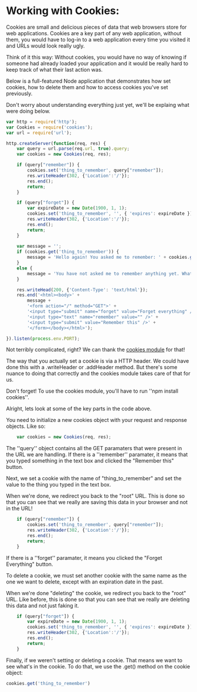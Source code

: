 Working with Cookies:
=====================

Cookies are small and delicious pieces of data that web browsers store for web applications. Cookies are a key part of any web application, without them, you would have to log-in to a web application every time you visited it and URLs would look really ugly.

Think of it this way: Without cookies, you would have no way of knowing if someone had already loaded your application and it would be really hard to keep track of what their last action was.

Below is a full-featured Node application that demonstrates how set cookies, how to delete them and how to access cookies you've set previously.

Don't worry about understanding everything just yet, we'll be explaing what were doing below.


```JavaScript
var http = require('http');
var Cookies = require('cookies');
var url = require('url');

http.createServer(function(req, res) {
    var query = url.parse(req.url, true).query;
    var cookies = new Cookies(req, res);

    if (query["remember"]) {
        cookies.set('thing_to_remember', query["remember"]);
        res.writeHeader(302, {'Location':'/'});        
        res.end();
        return; 
    }

    if (query["forget"]) {
        var expireDate = new Date(1900, 1, 1);
        cookies.set('thing_to_remember', '', { 'expires': expireDate });
        res.writeHeader(302, {'Location':'/'});
        res.end();
        return;
    }
    
    var message = '';
    if (cookies.get('thing_to_remember')) {
        message = 'Hello again! You asked me to remember: ' + cookies.get('thing_to_remember');
    }
    else {
        message = 'You have not asked me to remember anything yet. What shall I remember?';
    }

    res.writeHead(200, {'Content-Type': 'text/html'});
    res.end('<html><body>' +
        message +
        '<form action="/" method="GET">' +
        '<input type="submit" name="forget" value="Forget everything" />' +
        '<input type="text" name="remember" value="" />' +
        '<input type="submit" value="Remember this" />' +
        '</form></body></html>');

}).listen(process.env.PORT);
```

Not terribly complicated, right? We can thank the [cookies module](https://github.com/jed/cookies) for that!

The way that you actually set a cookie is via a HTTP header. We could have done this with a .writeHeader or .addHeader method. But there's some nuance to doing that correctly and the cookies module takes care of that for us.

Don't forget! To use the cookies module, you'll have to run ''npm install cookies''.

Alright, lets look at some of the key parts in the code above.


You need to initialize a new cookies object with your request and response objects. Like so:
```JavaScript
    var cookies = new Cookies(req, res);
```

The ''query'' object contains all the GET paramaters that were present in the URL we are handling. If there is a ''remember'' paramater, it means that you typed something in the text box and clicked the "Remember this" button.

Next, we set a cookie with the name of "thing_to_remember" and set the value to the thing you typed in the text box.

When we're done, we redirect you back to the "root" URL. This is done so that you can see that we really are saving this data in your browser and not in the URL!

```JavaScript
    if (query["remember"]) {
        cookies.set('thing_to_remember', query["remember"]);
        res.writeHeader(302, {'Location':'/'});        
        res.end();
        return; 
    }
```

If there is a ''forget'' paramater, it means you clicked the "Forget Everything" button.

To delete a cookie, we must set another cookie with the same name as the one we want to delete, except with an expiration date in the past.

When we're done "deleting" the cookie, we redirect you back to the "root" URL. Like before, this is done so that you can see that we really are deleting this data and not just faking it.

```JavaScript
    if (query["forget"]) {
        var expireDate = new Date(1900, 1, 1);
        cookies.set('thing_to_remember', '', { 'expires': expireDate });
        res.writeHeader(302, {'Location':'/'});
        res.end();
        return;
    }
```

Finally, if we weren't setting or deleting a cookie. That means we want to see what's in the cookie. To do that, we use the .get() method on the cookie object:
```JavaScript
cookies.get('thing_to_remember')
```

